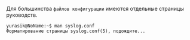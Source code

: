 Для большинства `файлов конфигурации` имеются отдельные страницы руководств.
```run-bash
yurasik@NoName:~$ man syslog.conf
Форматирование страницы syslog.conf(5), подождите...
```

